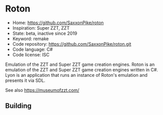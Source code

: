 # Roton

- Home: https://github.com/SaxxonPike/roton
- Inspiration: Super ZZT, ZZT
- State: beta, inactive since 2019
- Keyword: remake
- Code repository: https://github.com/SaxxonPike/roton.git
- Code language: C#
- Code license: ISC

Emulation of the ZZT and Super ZZT game creation engines.
Roton is an emulation of the ZZT and Super ZZT game creation engines written in C#.
Lyon is an application that runs an instance of Roton's emulation and presents it via SDL.

See also https://museumofzzt.com/

## Building
